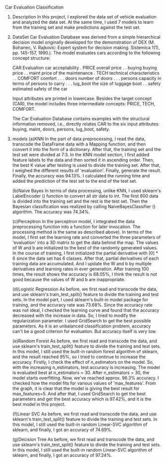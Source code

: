 Car Evaluation Classification

1. Description
    In this project, I explored the data set of vehicle evaluation and analyzed the data set. At the same time, 
I used 7 models to learn from the training set and make predictions against the test set.

2. DataSet
     Car Evaluation Database was derived from a simple hierarchical
   decision model originally developed for the demonstration of DEX
   (M. Bohanec, V. Rajkovic: Expert system for decision
   making. Sistemica 1(1), pp. 145-157, 1990.). The model evaluates
   cars according to the following concept structure:

   CAR Evaluation           car acceptability
   . PRICE                  overall price
   . . buying               buying price
   . . maint                price of the maintenance
   . TECH                   technical characteristics
   . . COMFORT              comfort
   . . . doors              number of doors
   . . . persons            capacity in terms of persons to carry
   . . . lug_boot           the size of luggage boot
   . . safety               estimated safety of the car

   Input attributes are printed in lowercase. Besides the target
   concept (CAR), the model includes three intermediate concepts:
   PRICE, TECH, COMFORT. 

   The Car Evaluation Database contains examples with the structural
   information removed, i.e., directly relates CAR to the six input
   attributes: buying, maint, doors, persons, lug_boot, safety.


3. models
    (a)KNN
        In the part of data preprocessing, I read the data, transcode the DataFrame data with a Mapping function, 
    and then convert it into the form of a dictionary. After that, the training set and the test set were divided at 7:3.
	    In the KNN model section, I first added feature labels to the data and then sorted it in ascending order. Then, 
    the best K value after testing is used to divide the training set. After that, I weighed the different results of 
    'evaluation'. Finally, generate the result.
	    Finally, the accuracy was 94.13%. I calculated the running time and added the prediction of the test set to the 
    end of the test set.


    (b)Naive Bayes
        In terms of data processing, unlike KNN, I used sklearn's LabelEncoder () function to convert all str data to int. 
    The first 800 data is divided into the training set and the rest is the test set.
	    Then the Bayesian classification was realized by calling NaiveBayesClassifier () algorithm. The accuracy was 74.34%.


    (c)Perceptron
        In the perceptron model, I integrated the data preprocessing function into a function for later invocation.
        The processing method is the same as described above). In terms of the model, I first set the learning rate and 
    converted the three parameters of 'evaluation' into a 3D matrix to get the data behind the map. The values of W and b 
    are initialized to the best of the randomly generated values. In the course of training, I first initialized the partial 
    derivative with [0] * 6 since the data set has 6 classes. After that, partial derivatives of each training data are 
    accumulated. And I update the W and b by multiple derivatives and learning rates in ever generation.
	    After training 100 times, the result shows the accuracy is 68.05%, I think the result is not good because the values 
    of W and b are inappropriate.

    (d)Logistic Regression
        As before, we first read and transcode the data, and use sklearn's train_test_split() feature to divide the 
    training and test sets.
	    In the model part, I used sklearn's built-in model package for training, and the accuracy rate was 73.68%. Since 
    the accuracy rate was not ideal, I checked the learning curve and found that the accuracy decreased with the increase in data.
        So, I tried to modify the regularization parameter. I used GridSearch to get the best possible parameters. As it is an 
    unbalanced classification problem, accuracy can't be a good criterion for evaluation. But accuracy itself is very low.


    (e)Random Forest
        As before, we first read and transcode the data, and use sklearn's train_test_split() feature to divide the training 
    and test sets.
	    In this model, I still used the built-in random forest algorithm of sklearn, and the result reached 95%, so I tried to continue 
    to increase the accuracy. Firstly, I check the effect of n_estimators on the model. So, with the increasing n_estimators, 
    test accuracy is increasing. The model is evaluated best at n_estimators = 30. After n_estimators = 30, the model starts overfitting. 
    Now, we've reached approx. 96.3% accuracy. I checked how the model fits for various values of 'max_features'. From the graph, it 
    is clear that the model is giving the best result for max_features=5. And after that, I used GridSearch to get the best parameters 
    and get the best accuracy which is 97.42%, and it is the best model in this project.


    (f)Linear SVC
        As before, we first read and transcode the data, and use sklearn's train_test_split() feature to divide the training and test sets.
	    In this model, I still used the built-in random Linear-SVC algorithm of sklearn, and finally, I got an accuracy of 74.69%.

    
    (g)Decision Tree
        As before, we first read and transcode the data, and use sklearn's train_test_split() feature to divide the training and test sets.
	    In this model, I still used the built-in random Linear-SVC algorithm of sklearn, and finally, I got an accuracy of 97.24%.
